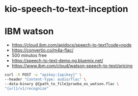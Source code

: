 # kio-speech-to-text-inception

# IBM watson
- https://cloud.ibm.com/apidocs/speech-to-text?code=node
- https://convertio.co/m4a-flac/
- 500 minutos free
- https://speech-to-text-demo.ng.bluemix.net/
- https://www.ibm.com/cloud/watson-speech-to-text/pricing


```sh
curl -X POST -u "apikey:{apikey}" \
--header "Content-Type: audio/flac" \
--data-binary @{path_to_file}prueba_es_watson.flac \
"{url}/v1/recognize"
```